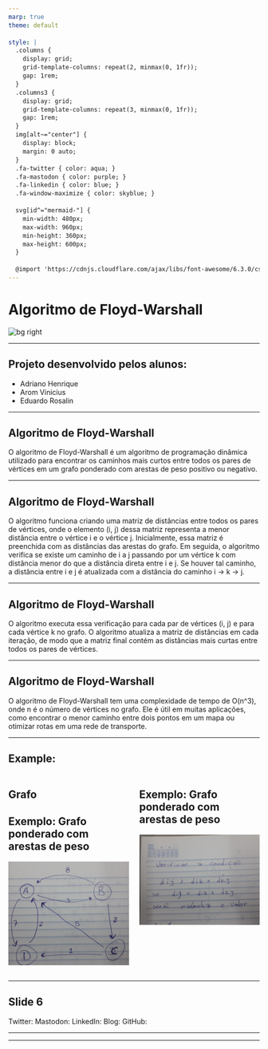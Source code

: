 ```yaml
---
marp: true
theme: default

style: |
  .columns {
    display: grid;
    grid-template-columns: repeat(2, minmax(0, 1fr));
    gap: 1rem;
  }
  .columns3 {
    display: grid;
    grid-template-columns: repeat(3, minmax(0, 1fr));
    gap: 1rem;
  } 
  img[alt~="center"] {
    display: block;
    margin: 0 auto;
  }
  .fa-twitter { color: aqua; }
  .fa-mastodon { color: purple; }
  .fa-linkedin { color: blue; }
  .fa-window-maximize { color: skyblue; }

  svg[id^="mermaid-"] { 
    min-width: 480px; 
    max-width: 960px; 
    min-height: 360px; 
    max-height: 600px; 
  }

  @import 'https://cdnjs.cloudflare.com/ajax/libs/font-awesome/6.3.0/css/all.min.css'
---
```


# Algoritmo de Floyd-Warshall

![bg right](https://picsum.photos/800/600)

---

<!-- Speaker Notes -->

## Projeto desenvolvido pelos alunos:

- Adriano Henrique
- Arom Vinicius
- Eduardo Rosalin
<!-- Can have multiple on a slide -->

---

## Algoritmo de Floyd-Warshall

O algoritmo de Floyd-Warshall é um algoritmo de programação dinâmica utilizado para encontrar os caminhos mais curtos entre todos os pares de vértices em um grafo ponderado com arestas de peso positivo ou negativo.

<!-- Can also do a multiline
comment that will show in notes -->

---

## Algoritmo de Floyd-Warshall

O algoritmo funciona criando uma matriz de distâncias entre todos os pares de vértices, onde o elemento (i, j) dessa matriz representa a menor distância entre o vértice i e o vértice j. Inicialmente, essa matriz é preenchida com as distâncias das arestas do grafo. Em seguida, o algoritmo verifica se existe um caminho de i a j passando por um vértice k com distância menor do que a distância direta entre i e j. Se houver tal caminho, a distância entre i e j é atualizada com a distância do caminho i → k → j.

---

## Algoritmo de Floyd-Warshall

O algoritmo executa essa verificação para cada par de vértices (i, j) e para cada vértice k no grafo. O algoritmo atualiza a matriz de distâncias em cada iteração, de modo que a matriz final contém as distâncias mais curtas entre todos os pares de vértices.

---

## Algoritmo de Floyd-Warshall

O algoritmo de Floyd-Warshall tem uma complexidade de tempo de O(n^3), onde n é o número de vértices no grafo. Ele é útil em muitas aplicações, como encontrar o menor caminho entre dois pontos em um mapa ou otimizar rotas em uma rede de transporte.

---

## Example:

<div class="columns">
<div>

## Grafo

## Exemplo: Grafo ponderado com arestas de peso

![width:27cm height:14cm fit](./img/grafo.jpeg)

</div>
<div>

## Exemplo: Grafo ponderado com arestas de peso

![width:27cm height:14cm fit](./img/verifica.jpeg)

</div>
</div>

---

## Slide 6

<i class="fa-brands fa-twitter"></i> Twitter:
<i class="fa-brands fa-mastodon"></i> Mastodon:
<i class="fa-brands fa-linkedin"></i> LinkedIn:
<i class="fa fa-window-maximize"></i> Blog:
<i class="fa-brands fa-github"></i> GitHub:

---

---
